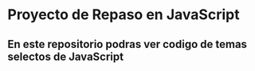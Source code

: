 # Proyecto de Repaso en JavaScript
## En este repositorio podras ver codigo de temas selectos de JavaScript